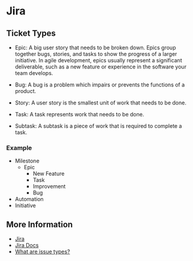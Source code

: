 # Jira

## Ticket Types

- Epic: A big user story that needs to be broken down. Epics group together bugs, stories, and tasks to show the progress of a larger initiative. In agile development, epics usually represent a significant deliverable, such as a new feature or experience in the software your team develops.

- Bug: A bug is a problem which impairs or prevents the functions of a product.

- Story: A user story is the smallest unit of work that needs to be done.

- Task: A task represents work that needs to be done.

- Subtask: A subtask is a piece of work that is required to complete a task.

### Example

- Milestone
  - Epic
    - New Feature
    - Task
    - Improvement
    - Bug
- Automation
- Initiative

## More Information

- [Jira](https://www.atlassian.com/software/jira)
- [Jira Docs](https://confluence.atlassian.com/jira)
- [What are issue types?](https://support.atlassian.com/jira-cloud-administration/docs/what-are-issue-types/)
